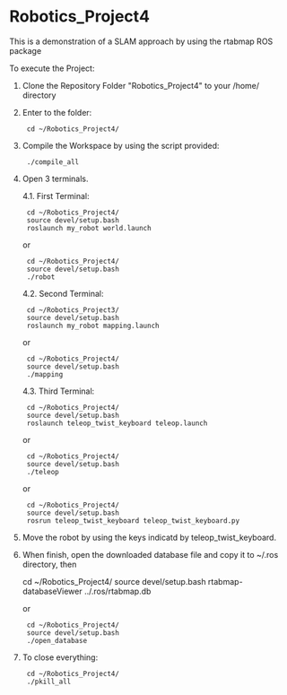 # Robotics_Project4
This is a demonstration of a SLAM approach by using the rtabmap ROS package

To execute the Project:

1. Clone the Repository Folder "Robotics_Project4" to your /home/<user> directory
	

2. Enter to the folder:

        cd ~/Robotics_Project4/
  
	
3. Compile the Workspace by using the script provided:
	
        ./compile_all
 
	
4. Open 3 terminals.

    4.1. First Terminal: 

        cd ~/Robotics_Project4/
        source devel/setup.bash
        roslaunch my_robot world.launch

    or
	
        cd ~/Robotics_Project4/
        source devel/setup.bash
        ./robot

    4.2. Second Terminal:

        cd ~/Robotics_Project3/
        source devel/setup.bash
        roslaunch my_robot mapping.launch

    or
	
        cd ~/Robotics_Project4/
        source devel/setup.bash
        ./mapping

    4.3. Third Terminal:

        cd ~/Robotics_Project4/	
        source devel/setup.bash
        roslaunch teleop_twist_keyboard teleop.launch

    or
	
        cd ~/Robotics_Project4/
        source devel/setup.bash
        ./teleop

    or
	
        cd ~/Robotics_Project4/
        source devel/setup.bash
        rosrun teleop_twist_keyboard teleop_twist_keyboard.py
 

5. Move the robot by using the keys indicatd by teleop_twist_keyboard.

	
6. When finish, open the downloaded database file and copy it to ~/.ros directory, then
	
	 cd ~/Robotics_Project4/
        source devel/setup.bash
        rtabmap-databaseViewer ../.ros/rtabmap.db

    or
	
        cd ~/Robotics_Project4/
        source devel/setup.bash
        ./open_database	

	
7. To close everything:

        cd ~/Robotics_Project4/
        ./pkill_all


